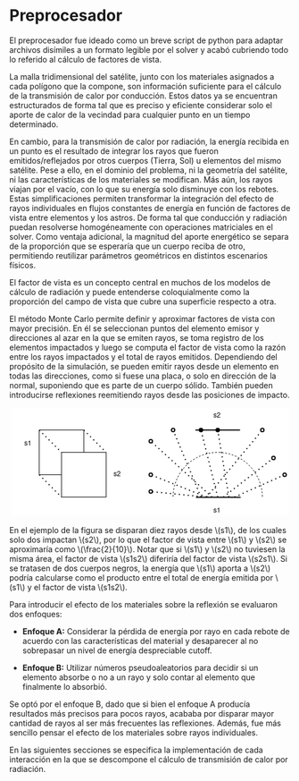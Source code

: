 # Preprocesador

El preprocesador fue ideado como un breve script de python para adaptar archivos disímiles a un formato legible por el solver y acabó cubriendo todo lo referido al cálculo de factores de vista.

La malla tridimensional del satélite, junto con los materiales asignados a cada polígono que la compone, son información suficiente para el cálculo de la transmisión de calor por conducción. Estos datos ya se encuentran estructurados de forma tal que es preciso y eficiente considerar solo el aporte de calor de la vecindad para cualquier punto en un tiempo determinado.

En cambio, para la transmisión de calor por radiación, la energía recibida en un punto es el resultado de integrar los rayos que fueron emitidos/reflejados por otros cuerpos (Tierra, Sol) u elementos del mismo satélite. Pese a ello, en el dominio del problema, ni la geometría del satélite, ni las características de los materiales se modifican. Más aún, los rayos viajan por el vacío, con lo que su energía solo disminuye con los rebotes. Estas simplificaciones permiten transformar la integración del efecto de rayos individuales en flujos constantes de energía en función de factores de vista entre elementos y los astros. De forma tal que conducción y radiación puedan resolverse homogéneamente con operaciones matriciales en el solver.
Como ventaja adicional, la magnitud del aporte energético se separa de la proporción que se esperaría que un cuerpo reciba de otro, permitiendo reutilizar parámetros geométricos en distintos escenarios físicos.

El factor de vista es un concepto central en muchos de los modelos de cálculo de radiación y puede entenderse coloquialmente como la proporción del campo de vista que cubre una superficie respecto a otra.

El método Monte Carlo permite definir y aproximar factores de vista con mayor precisión. En él se seleccionan puntos del elemento emisor y direcciones al azar en la que se emiten rayos, se toma registro de los elementos impactados y luego se computa el factor de vista como la razón entre los rayos impactados y el total de rayos emitidos. Dependiendo del propósito de la simulación, se pueden emitir rayos desde un elemento en todas las direcciones, como si fuese una placa, o solo en dirección de la normal, suponiendo que es parte de un cuerpo sólido. También pueden introducirse reflexiones reemitiendo rayos desde las posiciones de impacto.

<center><img src="images/view_factor.png" ...></center>


En el ejemplo de la figura se disparan diez rayos desde \\(s1\\), de los cuales solo dos impactan \\(s2\\), por lo que el factor de vista entre \\(s1\\) y \\(s2\\) se aproximaría como \\(\frac{2}{10}\\). Notar que si \\(s1\\) y \\(s2\\) no tuviesen la misma área, el factor de vista \\(s1s2\\) diferiría del factor de vista \\(s2s1\\). Si se tratasen de dos cuerpos negros, la energía que \\(s1\\) aporta a \\(s2\\) podría calcularse como el producto entre el total de energía emitida por \\(s1\\) y el factor de vista \\(s1s2\\).

Para introducir el efecto de los materiales sobre la reflexión se evaluaron dos enfoques: 

* **Enfoque A:** Considerar la pérdida de energía por rayo en cada rebote de acuerdo con las características del material y desaparecer al no sobrepasar un nivel de energía despreciable cutoff.

* **Enfoque B:** Utilizar números pseudoaleatorios para decidir si un elemento absorbe o no a un rayo y solo contar al elemento que finalmente lo absorbió.


Se optó por el enfoque B, dado que si bien el enfoque A producía resultados más precisos para pocos rayos, acababa por disparar mayor cantidad de rayos al ser más frecuentes las reflexiones. Además, fue más sencillo pensar el efecto de los materiales sobre rayos individuales.

En las siguientes secciones se especifica la implementación de cada interacción en la que se descompone el cálculo de transmisión de calor por radiación.

